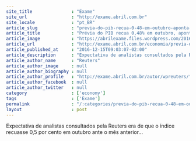 ```yaml
---
site_title               : "Exame"
site_url                 : "http://exame.abril.com.br"
site_locale              : "pt_BR"
article_slug             : "previa-do-pib-recua-0-48-em-outubro-aponta-bc"
article_title            : "Prévia do PIB recua 0,48% em outubro, aponta BC"
article_image            : "https://abrilexame.files.wordpress.com/2016/10/original_dinheiro-moeda-real4.jpg?quality=70&strip=all&w=960"
article_url              : "http://exame.abril.com.br/economia/previa-do-pib-recua-048-em-outubro-aponta-bc/"
article_published_at     : "2016-12-15T09:03:07-02:00"
article_description      : "Expectativa de analistas consultados pela Reuters era de que o índice recuasse 0,5 por cento em outubro ante o mês anterior..."
article_author_name      : "Reuters"
article_author_image     : null
article_author_biography : null
article_author_profile   : "http://exame.abril.com.br/autor/wpreuters/"
article_author_facebook  : null
article_author_twitter   : null
category                 : ['economy']
tags                     : ['Exame']
permalink                : "/:categories/previa-do-pib-recua-0-48-em-outubro-aponta-bc/"
layout                   : post
---
```


Expectativa de analistas consultados pela Reuters era de que o índice recuasse 0,5 por cento em outubro ante o mês anterior...
